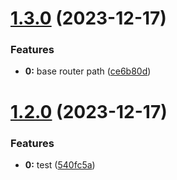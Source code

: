 # [1.3.0](https://github.com/necodeus/acp-nuxt/compare/v1.2.0...v1.3.0) (2023-12-17)


### Features

* **0:** base router path ([ce6b80d](https://github.com/necodeus/acp-nuxt/commit/ce6b80dbbe8ea4718911d992ea398faaeaa61d0b))

# [1.2.0](https://github.com/necodeus/acp-nuxt/compare/v1.1.0...v1.2.0) (2023-12-17)


### Features

* **0:** test ([540fc5a](https://github.com/necodeus/acp-nuxt/commit/540fc5aa4e9a4c1c285ec522ab34e9c6e4feb131))
